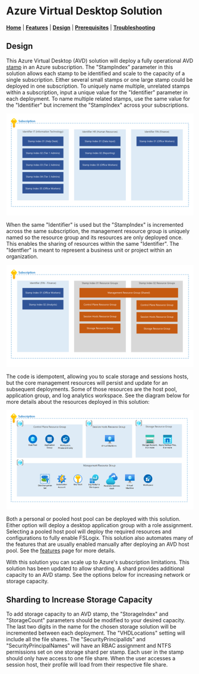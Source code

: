 # Azure Virtual Desktop Solution

[**Home**](../README.md) | [**Features**](./features.md) | [**Design**](./design.md) | [**Prerequisites**](./prerequisites.md) | [**Troubleshooting**](./troubleshooting.md)

## Design

This Azure Virtual Desktop (AVD) solution will deploy a fully operational AVD [stamp](https://learn.microsoft.com/azure/architecture/patterns/deployment-stamp) in an Azure subscription. The "StampIndex" parameter in this solution allows each stamp to be identified and scale to the capacity of a single subscription. Either several small stamps or one large stamp could be deployed in one subscription. To uniquely name multiple, unrelated stamps within a subscription, input a unique value for the "Identifier" parameter in each deployment.  To name multiple related stamps, use the same value for the "Identifier" but increment the "StampIndex" across your subscriptions.

![Identifiers](../images/identifiers.png)

When the same "Identifier" is used but the "StampIndex" is incremented across the same subscription, the management resource group is uniquely named so the resource group and its resources are only deployed once. This enables the sharing of resources within the same "Identifier".  The "Identfier" is meant to represent a business unit or project within an organization.

![Stamps](../images/stamps.png)

The code is idempotent, allowing you to scale storage and sessions hosts, but the core management resources will persist and update for an subsequent deployments. Some of those resources are the host pool, application group, and log analytics workspace. See the diagram below for more details about the resources deployed in this solution:

![Resources](../images/resources.png)

Both a personal or pooled host pool can be deployed with this solution. Either option will deploy a desktop application group with a role assignment. Selecting a pooled host pool will deploy the required resources and configurations to fully enable FSLogix. This solution also automates many of the features that are usually enabled manually after deploying an AVD host pool.  See the [features](./features.md) page for more details.

With this solution you can scale up to Azure's subscription limitations. This solution has been updated to allow sharding. A shard provides additional capacity to an AVD stamp. See the options below for increasing network or storage capacity.

## Sharding to Increase Storage Capacity

To add storage capacity to an AVD stamp, the "StorageIndex" and "StorageCount" parameters should be modified to your desired capacity. The last two digits in the name for the chosen storage solution will be incremented between each deployment. The "VHDLocations" setting will include all the file shares. The "SecurityPrincipalIds" and "SecurityPrincipalNames" will have an RBAC assignment and NTFS permissions set on one storage shard per stamp. Each user in the stamp should only have access to one file share. When the user accesses a session host, their profile will load from their respective file share.
